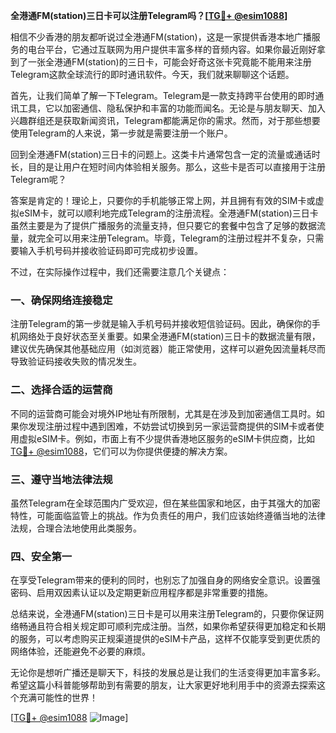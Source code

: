 **全港通FM(station)三日卡可以注册Telegram吗？[[TG💪+ @esim1088](https://t.me/s/esim1088)]**

相信不少香港的朋友都听说过全港通FM(station)，这是一家提供香港本地广播服务的电台平台，它通过互联网为用户提供丰富多样的音频内容。如果你最近刚好拿到了一张全港通FM(station)的三日卡，可能会好奇这张卡究竟能不能用来注册Telegram这款全球流行的即时通讯软件。今天，我们就来聊聊这个话题。

首先，让我们简单了解一下Telegram。Telegram是一款支持跨平台使用的即时通讯工具，它以加密通信、隐私保护和丰富的功能而闻名。无论是与朋友聊天、加入兴趣群组还是获取新闻资讯，Telegram都能满足你的需求。然而，对于那些想要使用Telegram的人来说，第一步就是需要注册一个账户。

回到全港通FM(station)三日卡的问题上。这类卡片通常包含一定的流量或通话时长，目的是让用户在短时间内体验相关服务。那么，这些卡是否可以直接用于注册Telegram呢？

答案是肯定的！理论上，只要你的手机能够正常上网，并且拥有有效的SIM卡或虚拟eSIM卡，就可以顺利地完成Telegram的注册流程。全港通FM(station)三日卡虽然主要是为了提供广播服务的流量支持，但只要它的套餐中包含了足够的数据流量，就完全可以用来注册Telegram。毕竟，Telegram的注册过程并不复杂，只需要输入手机号码并接收验证码即可完成初步设置。

不过，在实际操作过程中，我们还需要注意几个关键点：

### 一、确保网络连接稳定

注册Telegram的第一步就是输入手机号码并接收短信验证码。因此，确保你的手机网络处于良好状态至关重要。如果全港通FM(station)三日卡的数据流量有限，建议优先确保其他基础应用（如浏览器）能正常使用，这样可以避免因流量耗尽而导致验证码接收失败的情况发生。

### 二、选择合适的运营商

不同的运营商可能会对境外IP地址有所限制，尤其是在涉及到加密通信工具时。如果你发现注册过程中遇到困难，不妨尝试切换到另一家运营商提供的SIM卡或者使用虚拟eSIM卡。例如，市面上有不少提供香港地区服务的eSIM卡供应商，比如[TG💪+ @esim1088](https://t.me/s/esim1088)，它们可以为你提供便捷的解决方案。

### 三、遵守当地法律法规

虽然Telegram在全球范围内广受欢迎，但在某些国家和地区，由于其强大的加密特性，可能面临监管上的挑战。作为负责任的用户，我们应该始终遵循当地的法律法规，合理合法地使用此类服务。

### 四、安全第一

在享受Telegram带来的便利的同时，也别忘了加强自身的网络安全意识。设置强密码、启用双因素认证以及定期更新应用程序都是非常重要的措施。

总结来说，全港通FM(station)三日卡是可以用来注册Telegram的，只要你保证网络畅通且符合相关规定即可顺利完成注册。当然，如果你希望获得更加稳定和长期的服务，可以考虑购买正规渠道提供的eSIM卡产品，这样不仅能享受到更优质的网络体验，还能避免不必要的麻烦。

无论你是想听广播还是聊天下，科技的发展总是让我们的生活变得更加丰富多彩。希望这篇小科普能够帮助到有需要的朋友，让大家更好地利用手中的资源去探索这个充满可能性的世界！

[[TG💪+ @esim1088](https://t.me/s/esim1088) ![Image](https://i.postimg.cc/4NQfJmqS/Snipaste-2025-05-13-00-14-12.png)]